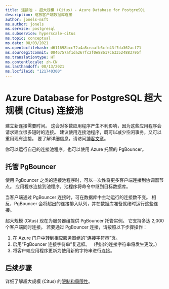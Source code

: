 ```yaml
---
title: 连接池 - 超大规模 (Citus) - Azure Database for PostgreSQL
description: 缩放客户端数据库连接
author: jonels-msft
ms.author: jonels
ms.service: postgresql
ms.subservice: hyperscale-citus
ms.topic: conceptual
ms.date: 08/03/2021
ms.openlocfilehash: d611698bcc72a4a8ceaafb6cfe43f7da362acf71
ms.sourcegitcommit: 0046757af1da267fc2f0e88617c633524883795f
ms.translationtype: HT
ms.contentlocale: zh-CN
ms.lasthandoff: 08/13/2021
ms.locfileid: "121740300"
---
```

# <a name="azure-database-for-postgresql--hyperscale-citus-connection-pooling"></a>Azure Database for PostgreSQL 超大规模 (Citus) 连接池

建立新连接需要时间。 这会对多数应用程序产生不利影响，因为这些应用程序会请求建立很多短时的连接。 建议使用连接池程序，既可以减少空闲事务，又可以重用现有连接。 要了解详细信息，请访问[博客文章](https://techcommunity.microsoft.com/t5/azure-database-for-postgresql/not-all-postgres-connection-pooling-is-equal/ba-p/825717)。

你可以运行自己的连接池程序，也可以使用 Azure 托管的 PgBouncer。

## <a name="managed-pgbouncer"></a>托管 PgBouncer

使用 PgBouncer 之类的连接池程序时，可以一次性将更多客户端连接到协调器节点。 应用程序连接到池程序，池程序将命令中继到目标数据库。

当客户端通过 PgBouncer 连接时，可在数据库中主动运行的连接数不变。 相反，PgBouncer 会将超出的连接排入队列，并在数据库准备就绪时运行这些连接。

超大规模 (Citus) 现在为服务器组提供 PgBouncer 托管实例。 它支持多达 2,000 个客户端同时连接。  若要通过 PgBouncer 连接，请按照以下步骤操作：

1. 在 Azure 门户中转到相应服务器组的“连接字符串”页。
2. 启用“PgBouncer 连接字符串”复选框。 （列出的连接字符串将发生更改。）
3. 将客户端应用程序更新为使用新的字符串进行连接。

## <a name="next-steps"></a>后续步骤

详细了解超大规模 (Citus) 的[限制和局限性](concepts-hyperscale-limits.md)。
